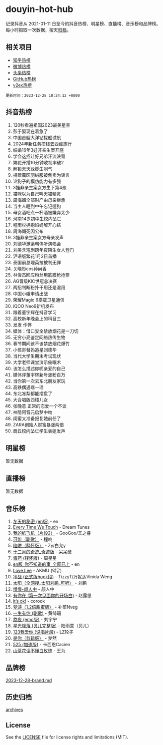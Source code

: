# douyin-hot-hub

记录抖音从 2021-01-11 日至今的抖音热榜、明星榜、直播榜、音乐榜和品牌榜。每小时抓取一次数据，按天[归档](archives)。

## 相关项目

- [知乎热榜](https://github.com/lonnyzhang423/zhihu-hot-hub)
- [微博热榜](https://github.com/lonnyzhang423/weibo-hot-hub)
- [头条热榜](https://github.com/lonnyzhang423/toutiao-hot-hub)
- [GitHub热榜](https://github.com/lonnyzhang423/github-hot-hub)
- [v2ex热榜](https://github.com/lonnyzhang423/v2ex-hot-hub)


`更新时间：2023-12-28 10:24:12 +0800`

## 抖音热榜

1. 120秒看遍祖国2023最美星空
1. 彭于晏现在着急了
1. 中国首艘大洋钻探船试航
1. 2024年新任务攒钱去西藏旅行
1. 结婚16年3娃非亲生案开庭
1. 学会这招让好兄弟汗流浃背
1. 繁花开播10分钟收视率破2
1. 解锁天天跺脚生闷气
1. 捐赠震区羽绒服被倒卖为谣言
1. 论狗子的模仿能力有多强
1. 3娃非亲生案女方生下第4孩
1. 猫咪以为自己叫天猫精灵
1. 周海媚全部财产由母亲继承
1. 当主人睡到中午忘记遛狗
1. 母女酒吧点一杯酒被嫌弃太少
1. 河南14岁初中生校内坠亡
1. 程雨杉拥抱妈妈解开心结
1. 周海媚死因公布
1. 3娃非亲生案女方母亲发声
1. 刘德华邀梁朝伟听演唱会
1. 刘美含短剧跨年夜陌生女人登门
1. 沪语版繁花1月2日首播
1. 泰国前总理英拉被判无罪
1. 关晓彤cos孙尚香
1. 林俊杰回应粉丝用筋膜枪抢票
1. AG晋级KIC世冠总决赛
1. 两招判断粉扑干用还是湿用
1. 中国小姐申请出战
1. 荣耀Magic 6搭载卫星通信
1. iQOO Neo9新机发布
1. 跟着董宇辉在抖音学习
1. 高校新年晚会上的科目三
1. 发发 作弊
1. 媒体：借口安全禁放烟花是一刀切
1. 无穷小亮鉴定网络热传生物
1. 春节期间该不该禁放烟花爆竹
1. 小孩哥替妈追星刘德华
1. 当代大学生期末考试现状
1. 大学老师课堂演示催眠术
1. 该怎么描述你呢亲爱的自己
1. 媒体评董宇辉新号涨粉百万
1. 当你第一次去东北朋友家玩
1. 高铁偶遇瑶一瑶
1. 东北冻梨都能摆盘了
1. 大合唱版西楼儿女
1. 张晚意 正常的恋爱一个不谈
1. 神隐阿音元启梦中吻
1. 闺蜜又准备报复她前任了
1. ZARA创始人财富暴涨两倍
1. 商丘校内坠亡学生表姐发声

## 明星榜

暂无数据

## 直播榜

暂无数据

## 音乐榜

1. [冬天的秘密 (en版)](https://sf6-cdn-tos.douyinstatic.com/obj/tos-cn-ve-2774/okIuMHDdzyf3FjGK4Lphe1vfHcQaPIHAg0Z4CR) - en
1. [Every Time We Touch](https://sf3-cdn-tos.douyinstatic.com/obj/tos-cn-ve-2774/ogN6lUKQeBBfEVhIOMikG1CcJjugxk1tztZyhP) - Dream Tunes
1. [我的纸飞机（片段2）](https://sf6-cdn-tos.douyinstatic.com/obj/tos-cn-ve-2774/oM2ZrKcg2CD5AeRB2gkeXOFB1IxAGJdZPazYHf) - GooGoo/王之睿
1. [可能（副歌）](https://sf3-cdn-tos.douyinstatic.com/obj/tos-cn-ve-2774/cde1731888894259b333569393c2fb51) - 程响
1. [陷阱（释怀版）](https://sf3-cdn-tos.douyinstatic.com/obj/tos-cn-ve-2774/oE8C21LeZrzKLDFfQYgMzx4GAIHageG5IzayY7) - Zy/白允y
1. [十二月的奇迹_奇迹版](https://sf6-cdn-tos.douyinstatic.com/obj/tos-cn-ve-2774/oMslvA9FBzGMGHnyUuoiiUjtIAXfMz6tzwByW8) - 呆呆破
1. [毒药 (释怀版)](https://sf6-cdn-tos.douyinstatic.com/obj/tos-cn-ve-2774/oYILMEAzspdZBIzy4frJNB8ZHPHWAhiwowd4Ad) - 周星星
1. [en版_你不知道的事_全网已上](https://sf6-cdn-tos.douyinstatic.com/obj/tos-cn-ve-2774/o4QbYLDezHUtFyDKdF9XfmPhIewaqEQAggj6Cb) - en
1. [Love Lee](https://sf3-cdn-tos.douyinstatic.com/obj/tos-cn-ve-2774/o05GbkJGbCBTdDnMtB0fwOYgkeZp23vrWQDQBS) - AKMU (악뮤)
1. [冷战 (正式版hook段)](https://sf6-cdn-tos.douyinstatic.com/obj/tos-cn-ve-2774/oMuEoiBasWApEMVDgNiI8VAByNmwo5J0pyf8Yx) - TizzyT/万妮达Vinida Weng
1. [太阳（全网搜_太阳刘鹏_可听）](https://sf3-cdn-tos.douyinstatic.com/obj/tos-cn-ve-2774/ogWbyIQnlBFImVbeDocRdCIYtBHlbJXgfZMvgz) - 刘鹏
1. [慢慢-颜人中](https://sf3-cdn-tos.douyinstatic.com/obj/tos-cn-ve-2774/ocjHNfBXdBxQNC8ZGAeoLMFTUgtBg8bkExunDC) - 颜人中
1. [有你在 (第一次见面你的开场白)](https://sf6-cdn-tos.douyinstatic.com/obj/tos-cn-ve-2774/oAthrQ3ClJBfI57uBoFEgNDYtNCZ0TSYQQfxQ0) - 赵露思
1. [it’s ok!](https://sf3-cdn-tos.douyinstatic.com/obj/tos-cn-ve-2774/0fc4d0ee28444bd0ab76e8b7c0003f52) - corook
1. [梦游（1.2倍甜蜜版）](https://sf3-cdn-tos.douyinstatic.com/obj/tos-cn-ve-2774/o4gyAUm8hwufoEABmwVIiQtHsFuGzAEEWtNMzo) - 补菜Nveg
1. [一生有你 (副歌)](https://sf6-cdn-tos.douyinstatic.com/obj/tos-cn-ve-2774/o8xzM8HLaQzgMiJ96FKAWCenIuzkFpfClDdmeW) - 黄绮珊
1. [熬夜 (emo版)](https://sf6-cdn-tos.douyinstatic.com/obj/tos-cn-ve-2774/ocQZvZErLThAfNQOtBZ178gQDfCDFBL9iB5lvY) - 刘宇宁
1. [星光降落 (贝儿完整版)](https://sf3-cdn-tos.douyinstatic.com/obj/tos-cn-ve-2774/okwB9hAwyAtsFFkFBzAX1hOOfQuIoMNs0W2Mwr) - 陆雨萱（贝儿）
1. [123我爱你 (说唱片段)](https://sf3-cdn-tos.douyinstatic.com/obj/tos-cn-ve-2774/oYCWFpY0hL9kda0dQKIGDYeKYfQmAse0DgpDjz) - LZ轮子
1. [是你（剪辑版）](https://sf3-cdn-tos.douyinstatic.com/obj/tos-cn-ve-2774/46019dae783c4c969944217fe1cfafc4) - 梦然
1. [525 (加速版)](https://sf6-cdn-tos.douyinstatic.com/obj/tos-cn-ve-2774/oIfKCtqfDyP8Vc9FpAPgWMyezT6LnDT1abRwGg) - 卡西恩Cacien
1. [山茶花读不懂白玫瑰](https://sf6-cdn-tos.douyinstatic.com/obj/tos-cn-ve-2774/osfn8B7DktrRHEPJgPCfDbw7QDQEkwC16BxZg9) - 王为

## 品牌榜

[2023-12-28-brand.md](archives/2023-12-28-brand.md)

## 历史归档

[archives](archives)

## License

See the [LICENSE](LICENSE) file for license rights and limitations (MIT).
